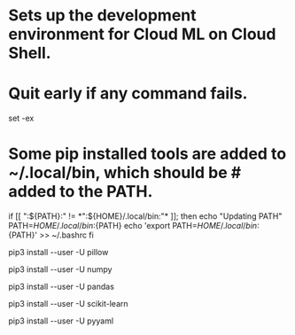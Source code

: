 
# Sets up the development environment for Cloud ML on Cloud Shell.
# Quit early if any command fails.
set -ex 
# Some pip installed tools are added to ~/.local/bin, which should be # added to the PATH.
if [[ ":${PATH}:" != *":${HOME}/.local/bin:"* ]]; then echo "Updating PATH" PATH=${HOME}/.local/bin:${PATH} echo 'export PATH=${HOME}/.local/bin:${PATH}' >> ~/.bashrc fi


pip3 install --user -U pillow

pip3 install --user -U numpy


pip3 install --user -U pandas 

pip3 install --user -U scikit-learn


pip3 install --user -U pyyaml
